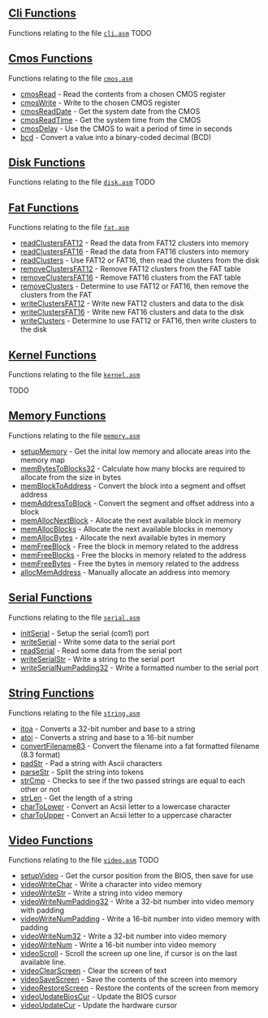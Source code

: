 

## [Cli Functions](Cli-Functions)

Functions relating to the file [`cli.asm`](https://github.com/SpookyVerkauferin/SuccOS/blob/master/src/cli.asm)
TODO

## [Cmos Functions](Cmos-Functions)

Functions relating to the file [`cmos.asm`](https://github.com/SpookyVerkauferin/SuccOS/blob/master/src/cmos.asm)
* [cmosRead](Cmos-Functions#cmosRead) - Read the contents from a chosen CMOS register
* [cmosWrite](Cmos-Functions#cmosWrite) - Write to the chosen CMOS register
* [cmosReadDate](Cmos-Functions#cmosReadDate) - Get the system date from the CMOS
* [cmosReadTime](Cmos-Functions#cmosReadTime) - Get the system time from the CMOS
* [cmosDelay](Cmos-Functions#cmosDelay) - Use the CMOS to wait a period of time in seconds
* [bcd](Cmos-Functions#bcd) - Convert a value into a binary-coded decimal (BCD)


## [Disk Functions](Disk-Functions)

Functions relating to the file [`disk.asm`](https://github.com/SpookyVerkauferin/SuccOS/blob/master/src/disk.asm)
TODO

## [Fat Functions](Fat-Functions)

Functions relating to the file [`fat.asm`](https://github.com/SpookyVerkauferin/SuccOS/blob/master/src/fat.asm)
* [readClustersFAT12](Fat-Functions#readClustersFAT12) - Read the data from FAT12 clusters into memory
* [readClustersFAT16](Fat-Functions#readClustersFAT16) - Read the data from FAT16 clusters into memory
* [readClusters](Fat-Functions#readClusters) - Use FAT12 or FAT16, then read the clusters from the disk
* [removeClustersFAT12](Fat-Functions#removeClustersFAT12) - Remove FAT12 clusters from the FAT table
* [removeClustersFAT16](Fat-Functions#removeClustersFAT16) - Remove FAT16 clusters from the FAT table
* [removeClusters](Fat-Functions#removeClusters) - Determine to use FAT12 or FAT16, then remove the clusters from the FAT
* [writeClustersFAT12](Fat-Functions#writeClustersFAT12) - Write new FAT12 clusters and data to the disk
* [writeClustersFAT16](Fat-Functions#writeClustersFAT16) - Write new FAT16 clusters and data to the disk
* [writeClusters](Fat-Functions#writeClusters) - Determine to use FAT12 or FAT16, then write clusters to the disk

## [Kernel Functions](Kernel-Functions)

Functions relating to the file [`kernel.asm`](https://github.com/SpookyVerkauferin/SuccOS/blob/master/src/kernel.asm)

TODO

## [Memory Functions](Memory-Functions)

Functions relating to the file [`memory.asm`](https://github.com/SpookyVerkauferin/SuccOS/blob/master/src/memory.asm)
* [setupMemory](Memory-Functions#setupMemory) - Get the inital low memory and allocate areas into the memory map
* [memBytesToBlocks32](Memory-Functions#memBytesToBlocks32) - Calculate how many blocks are required to allocate from the size in bytes
* [memBlockToAddress](Memory-Functions#memBlockToAddress) - Convert the block into a segment and offset address
* [memAddressToBlock](Memory-Functions#memAddressToBlock) - Convert the segment and offset address into a block
* [memAllocNextBlock](Memory-Functions#memAllocNextBlock) - Allocate the next available block in memory
* [memAllocBlocks](Memory-Functions#memAllocBlocks) - Allocate the next available blocks in memory
* [memAllocBytes](Memory-Functions#memAllocBytes) - Allocate the next available bytes in memory
* [memFreeBlock](Memory-Functions#memFreeBlock) - Free the block in memory related to the address
* [memFreeBlocks](Memory-Functions#memFreeBlocks) - Free the blocks in memory related to the address 
* [memFreeBytes](Memory-Functions#memFreeBytes) - Free the bytes in memory related to the address
* [allocMemAddress](Memory-Functions#allocMemAddress) - Manually allocate an address into memory

## [Serial Functions](Serial-Functions)

Functions relating to the file [`serial.asm`](https://github.com/SpookyVerkauferin/SuccOS/blob/master/src/serial.asm)
* [initSerial](Serial-Functions#initSerial) - Setup the serial (com1) port
* [writeSerial](Serial-Functions#writeSerial) - Write some data to the serial port
* [readSerial](Serial-Functions#readSerial) - Read some data from the serial port
* [writeSerialStr](Serial-Functions#writeSerialStr) - Write a string to the serial port
* [writeSerialNumPadding32](Serial-Functions#writeSerialNumPadding32) - Write a formatted number to the serial port


## [String Functions](String-Functions)

Functions relating to the file [`string.asm`](https://github.com/SpookyVerkauferin/SuccOS/blob/master/src/string.asm)
* [itoa](String-Functions#itoa) - Converts a 32-bit number and base to a string
* [atoi](String-Functions#atoi) - Converts a string and base to a 16-bit number
* [convertFilename83](String-Functions#convertFilename83) - Convert the filename into a fat formatted filename (8.3 format)
* [padStr](String-Functions#padStr) - Pad a string with Ascii characters
* [parseStr](String-Functions#parseStr) - Split the string into tokens
* [strCmp](String-Functions#strCmp) - Checks to see if the two passed strings are equal to each other or not
* [strLen](String-Functions#strLen) - Get the length of a string
* [charToLower](String-Functions#charToLower) - Convert an Acsii letter to a lowercase character
* [charToUpper](String-Functions#charToUpper) - Convert an Acsii letter to a uppercase character

## [Video Functions](Video-Functions)

Functions relating to the file [`video.asm`](https://github.com/SpookyVerkauferin/SuccOS/blob/master/src/video.asm)
TODO
* [setupVideo](Video-Functions#setupVideo) - Get the cursor position from the BIOS, then save for use
* [videoWriteChar](Video-Functions#videoWriteChar) - Write a character into video memory
* [videoWriteStr](Video-Functions#videoWriteStr) - Write a string into video memory
* [videoWriteNumPadding32](Video-Functions#videoWriteNumPadding32) - Write a 32-bit number into video memory with padding
* [videoWriteNumPadding](Video-Functions#videoWriteNumPadding) - Write a 16-bit number into video memory with padding
* [videoWriteNum32](Video-Functions#videoWriteNum32) - Write a 32-bit number into video memory
* [videoWriteNum](Video-Functions#videoWriteNum) - Write a 16-bit number into video memory
* [videoScroll](Video-Functions#videoScroll) - Scroll the screen up one line, if cursor is on the last available line.
* [videoClearScreen](Video-Functions#videoClearScreen) - Clear the screen of text
* [videoSaveScreen](Video-Functions#videoSaveScreen) - Save the contents of the screen into memory
* [videoRestoreScreen](Video-Functions#videoRestoreScreen) - Restore the contents of the screen from memory
* [videoUpdateBiosCur](Video-Functions#videoUpdateBiosCur) - Update the BIOS cursor
* [videoUpdateCur](Video-Functions#videoUpdateCur) - Update the hardware cursor
